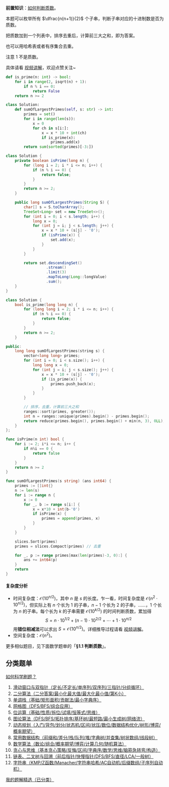 **前置知识**：[如何判断质数](https://leetcode.cn/problems/prime-in-diagonal/solutions/2216347/pan-duan-zhi-shu-by-endlesscheng-m6nt/)。

本题可以枚举所有 $\dfrac{n(n+1)}{2}$ 个子串，判断子串对应的十进制数是否为质数。

把质数加到一个列表中，排序去重后，计算前三大之和，即为答案。

也可以用哈希表或者有序集合去重。

注意 $1$ 不是质数。

具体请看 [视频讲解](https://www.bilibili.com/video/BV1cqjgzdEPP/)，欢迎点赞关注~

```py [sol-Python3]
def is_prime(n: int) -> bool:
    for i in range(2, isqrt(n) + 1):
        if n % i == 0:
            return False
    return n >= 2

class Solution:
    def sumOfLargestPrimes(self, s: str) -> int:
        primes = set()
        for i in range(len(s)):
            x = 0
            for ch in s[i:]:
                x = x * 10 + int(ch)
                if is_prime(x):
                    primes.add(x)
        return sum(sorted(primes)[-3:])
```

```java [sol-Java]
class Solution {
    private boolean isPrime(long n) {
        for (long i = 2; i * i <= n; i++) {
            if (n % i == 0) {
                return false;
            }
        }
        return n >= 2;
    }

    public long sumOfLargestPrimes(String S) {
        char[] s = S.toCharArray();
        TreeSet<Long> set = new TreeSet<>();
        for (int i = 0; i < s.length; i++) {
            long x = 0;
            for (int j = i; j < s.length; j++) {
                x = x * 10 + (s[j] - '0');
                if (isPrime(x)) {
                    set.add(x);
                }
            }
        }

        return set.descendingSet()
                  .stream()
                  .limit(3)
                  .mapToLong(Long::longValue)
                  .sum();
    }
}
```

```cpp [sol-C++]
class Solution {
    bool is_prime(long long n) {
        for (long long i = 2; i * i <= n; i++) {
            if (n % i == 0) {
                return false;
            }
        }
        return n >= 2;
    }

public:
    long long sumOfLargestPrimes(string s) {
        vector<long long> primes;
        for (int i = 0; i < s.size(); i++) {
            long long x = 0;
            for (int j = i; j < s.size(); j++) {
                x = x * 10 + (s[j] - '0');
                if (is_prime(x)) {
                    primes.push_back(x);
                }
            }
        }

        // 排序，去重，计算前三大之和
        ranges::sort(primes, greater());
        int n = ranges::unique(primes).begin() - primes.begin();
        return reduce(primes.begin(), primes.begin() + min(n, 3), 0LL);
    }
};
```

```go [sol-Go]
func isPrime(n int) bool {
	for i := 2; i*i <= n; i++ {
		if n%i == 0 {
			return false
		}
	}
	return n >= 2
}

func sumOfLargestPrimes(s string) (ans int64) {
	primes := []int{}
	n := len(s)
	for i := range n {
		x := 0
		for _, b := range s[i:] {
			x = x*10 + int(b-'0')
			if isPrime(x) {
				primes = append(primes, x)
			}
		}
	}

	slices.Sort(primes)
	primes = slices.Compact(primes) // 去重

	for _, p := range primes[max(len(primes)-3, 0):] {
		ans += int64(p)
	}
	return
}
```

#### 复杂度分析

- 时间复杂度：$\mathcal{O}(10^{n/2})$，其中 $n$ 是 $s$ 的长度。乍一看，时间复杂度是 $\mathcal{O}(n^2\cdot 10^{n/2})$，但实际上有 $n$ 个长为 $1$ 的子串，$n-1$ 个长为 $2$ 的子串，……，$1$ 个长为 $n$ 的子串。每个长为 $k$ 的子串需要 $\mathcal{O}(10^{k/2})$ 的时间判断质数，累加得
   $$  
   S = n\cdot 10^{1/2} + (n-1)\cdot 10^{2/2} + \cdots + 1\cdot 10^{n/2}
   $$
   用**错位相减法**可以求出 $S=\mathcal{O}(10^{n/2})$。详细推导过程请看 [视频讲解](https://www.bilibili.com/video/BV1cqjgzdEPP/)。
- 空间复杂度：$\mathcal{O}(n^2)$。

更多相似题目，见下面数学题单的「**§1.1 判断质数**」。

## 分类题单

[如何科学刷题？](https://leetcode.cn/circle/discuss/RvFUtj/)

1. [滑动窗口与双指针（定长/不定长/单序列/双序列/三指针/分组循环）](https://leetcode.cn/circle/discuss/0viNMK/)
2. [二分算法（二分答案/最小化最大值/最大化最小值/第K小）](https://leetcode.cn/circle/discuss/SqopEo/)
3. [单调栈（基础/矩形面积/贡献法/最小字典序）](https://leetcode.cn/circle/discuss/9oZFK9/)
4. [网格图（DFS/BFS/综合应用）](https://leetcode.cn/circle/discuss/YiXPXW/)
5. [位运算（基础/性质/拆位/试填/恒等式/思维）](https://leetcode.cn/circle/discuss/dHn9Vk/)
6. [图论算法（DFS/BFS/拓扑排序/基环树/最短路/最小生成树/网络流）](https://leetcode.cn/circle/discuss/01LUak/)
7. [动态规划（入门/背包/划分/状态机/区间/状压/数位/数据结构优化/树形/博弈/概率期望）](https://leetcode.cn/circle/discuss/tXLS3i/)
8. [常用数据结构（前缀和/差分/栈/队列/堆/字典树/并查集/树状数组/线段树）](https://leetcode.cn/circle/discuss/mOr1u6/)
9. [数学算法（数论/组合/概率期望/博弈/计算几何/随机算法）](https://leetcode.cn/circle/discuss/IYT3ss/)
10. [贪心与思维（基本贪心策略/反悔/区间/字典序/数学/思维/脑筋急转弯/构造）](https://leetcode.cn/circle/discuss/g6KTKL/)
11. [链表、二叉树与回溯（前后指针/快慢指针/DFS/BFS/直径/LCA/一般树）](https://leetcode.cn/circle/discuss/K0n2gO/)
12. [字符串（KMP/Z函数/Manacher/字符串哈希/AC自动机/后缀数组/子序列自动机）](https://leetcode.cn/circle/discuss/SJFwQI/)

[我的题解精选（已分类）](https://github.com/EndlessCheng/codeforces-go/blob/master/leetcode/SOLUTIONS.md)
